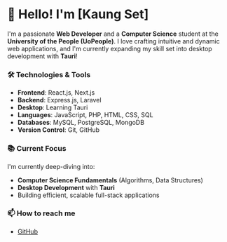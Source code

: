 # 👋 Hello! I'm [Kaung Set]

I'm a passionate **Web Developer** and a **Computer Science** student at the **University of the People (UoPeople)**. I love crafting intuitive and dynamic web applications, and I'm currently expanding my skill set into desktop development with **Tauri**!

### 🛠 Technologies & Tools
- **Frontend**: React.js, Next.js
- **Backend**: Express.js, Laravel
- **Desktop**: Learning Tauri
- **Languages**: JavaScript, PHP, HTML, CSS, SQL
- **Databases**: MySQL, PostgreSQL, MongoDB
- **Version Control**: Git, GitHub

### 📚 Current Focus
I'm currently deep-diving into:
- **Computer Science Fundamentals** (Algorithms, Data Structures)
- **Desktop Development** with **Tauri**
- Building efficient, scalable full-stack applications


### 📫 How to reach me
- [GitHub](https://github.com/kaungset03)
